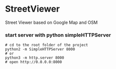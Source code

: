 # StreetViewer
Street Viewer based on Google Map and OSM

### start server with python simpleHTTPServer

	# cd to the root folder of the project
	python2 -m SimpleHTTPServer 8000
	# or
	python3 -m http.server 8000
	# open http://0.0.0.0:8000

